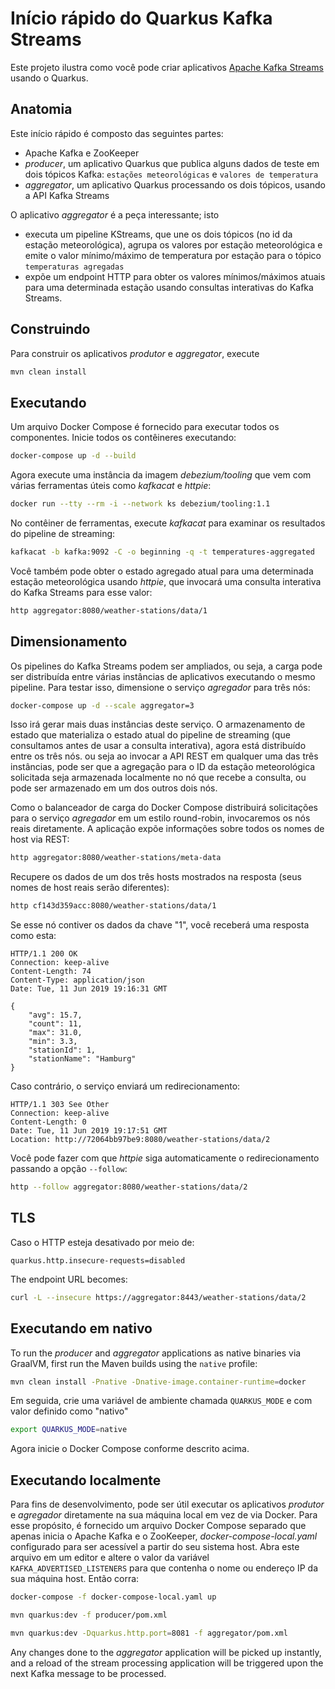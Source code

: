 Início rápido do Quarkus Kafka Streams
========================

Este projeto ilustra como você pode criar aplicativos [Apache Kafka Streams](https://kafka.apache.org/documentation/streams) usando o Quarkus.

## Anatomia

Este início rápido é composto das seguintes partes:

* Apache Kafka e ZooKeeper
* _producer_, um aplicativo Quarkus que publica alguns dados de teste em dois tópicos Kafka: `estações meteorológicas` e `valores de temperatura`
* _aggregator_, um aplicativo Quarkus processando os dois tópicos, usando a API Kafka Streams

O aplicativo _aggregator_ é a peça interessante; isto

* executa um pipeline KStreams, que une os dois tópicos (no id da estação meteorológica),
agrupa os valores por estação meteorológica e emite o valor mínimo/máximo de temperatura por estação para o tópico `temperaturas agregadas`
* expõe um endpoint HTTP para obter os valores mínimos/máximos atuais
para uma determinada estação usando consultas interativas do Kafka Streams.

## Construindo

Para construir os aplicativos _produtor_ e _aggregator_, execute

```bash
mvn clean install
```

## Executando

Um arquivo Docker Compose é fornecido para executar todos os componentes.
Inicie todos os contêineres executando:

```bash
docker-compose up -d --build
```

Agora execute uma instância da imagem _debezium/tooling_ que vem com várias ferramentas úteis como _kafkacat_ e _httpie_:

```bash
docker run --tty --rm -i --network ks debezium/tooling:1.1
```

No contêiner de ferramentas, execute _kafkacat_ para examinar os resultados do pipeline de streaming:

```bash
kafkacat -b kafka:9092 -C -o beginning -q -t temperatures-aggregated
```

Você também pode obter o estado agregado atual para uma determinada estação meteorológica usando _httpie_,
que invocará uma consulta interativa do Kafka Streams para esse valor:

```bash
http aggregator:8080/weather-stations/data/1
```

## Dimensionamento

Os pipelines do Kafka Streams podem ser ampliados, ou seja, a carga pode ser distribuída entre várias instâncias de aplicativos executando o mesmo pipeline.
Para testar isso, dimensione o serviço _agregador_ para três nós:

```bash
docker-compose up -d --scale aggregator=3
```

Isso irá gerar mais duas instâncias deste serviço.
O armazenamento de estado que materializa o estado atual do pipeline de streaming
(que consultamos antes de usar a consulta interativa),
agora está distribuído entre os três nós.
ou seja ao invocar a API REST em qualquer uma das três instâncias, pode ser
que a agregação para o ID da estação meteorológica solicitada seja armazenada localmente no nó que recebe a consulta,
ou pode ser armazenado em um dos outros dois nós.

Como o balanceador de carga do Docker Compose distribuirá solicitações para o serviço _agregador_ em um estilo round-robin,
invocaremos os nós reais diretamente.
A aplicação expõe informações sobre todos os nomes de host via REST:

```bash
http aggregator:8080/weather-stations/meta-data
```

Recupere os dados de um dos três hosts mostrados na resposta
(seus nomes de host reais serão diferentes):

```bash
http cf143d359acc:8080/weather-stations/data/1
```

Se esse nó contiver os dados da chave "1", você receberá uma resposta como esta:

```
HTTP/1.1 200 OK
Connection: keep-alive
Content-Length: 74
Content-Type: application/json
Date: Tue, 11 Jun 2019 19:16:31 GMT

{
    "avg": 15.7,
    "count": 11,
    "max": 31.0,
    "min": 3.3,
    "stationId": 1,
    "stationName": "Hamburg"
}
```

Caso contrário, o serviço enviará um redirecionamento:

```
HTTP/1.1 303 See Other
Connection: keep-alive
Content-Length: 0
Date: Tue, 11 Jun 2019 19:17:51 GMT
Location: http://72064bb97be9:8080/weather-stations/data/2
```

Você pode fazer com que _httpie_ siga automaticamente o redirecionamento passando a opção `--follow`:
```bash
http --follow aggregator:8080/weather-stations/data/2
```

## TLS 

Caso o HTTP esteja desativado por meio de:

```properties
quarkus.http.insecure-requests=disabled
```

The endpoint URL becomes:

```bash
curl -L --insecure https://aggregator:8443/weather-stations/data/2
```

## Executando em nativo

To run the _producer_ and _aggregator_ applications as native binaries via GraalVM,
first run the Maven builds using the `native` profile:

```bash
mvn clean install -Pnative -Dnative-image.container-runtime=docker
```

Em seguida, crie uma variável de ambiente chamada `QUARKUS_MODE` e com valor definido como "nativo"

```bash
export QUARKUS_MODE=native
```

Agora inicie o Docker Compose conforme descrito acima.

## Executando localmente

Para fins de desenvolvimento, pode ser útil executar os aplicativos _produtor_ e _agregador_
diretamente na sua máquina local em vez de via Docker.
Para esse propósito, é fornecido um arquivo Docker Compose separado que apenas inicia o Apache Kafka e o ZooKeeper, _docker-compose-local.yaml_
configurado para ser acessível a partir do seu sistema host.
Abra este arquivo em um editor e altere o valor da variável `KAFKA_ADVERTISED_LISTENERS` para que contenha o nome ou endereço IP da sua máquina host.
Então corra:

```bash
docker-compose -f docker-compose-local.yaml up

mvn quarkus:dev -f producer/pom.xml

mvn quarkus:dev -Dquarkus.http.port=8081 -f aggregator/pom.xml
```

Any changes done to the _aggregator_ application will be picked up instantly,
and a reload of the stream processing application will be triggered upon the next Kafka message to be processed.

